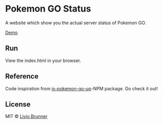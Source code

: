# Pokemon GO Status
A website which show you the actual server status of Pokemon GO.

[Demo](http://brunnerliv.io/pokemongostatus/)

## Run

View the index.html in your browser.

## Reference

Code inspiration from [is-pokemon-go-up](https://www.npmjs.com/package/is-pokemon-go-up)-NPM package. Go check it out!

## License
MIT © [Livio Brunner](http://brunnerliv.io/)
